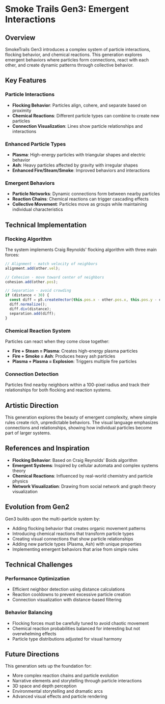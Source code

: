# Smoke Trails Gen3: Emergent Interactions

## Overview

SmokeTrails Gen3 introduces a complex system of particle interactions, flocking behavior, and chemical reactions. This generation explores emergent behaviors where particles form connections, react with each other, and create dynamic patterns through collective behavior.

## Key Features

### Particle Interactions
- **Flocking Behavior**: Particles align, cohere, and separate based on proximity
- **Chemical Reactions**: Different particle types can combine to create new particles
- **Connection Visualization**: Lines show particle relationships and interactions

### Enhanced Particle Types
- **Plasma**: High-energy particles with triangular shapes and electric behavior
- **Ash**: Heavy particles affected by gravity with irregular shapes
- **Enhanced Fire/Steam/Smoke**: Improved behaviors and interactions

### Emergent Behaviors
- **Particle Networks**: Dynamic connections form between nearby particles
- **Reaction Chains**: Chemical reactions can trigger cascading effects
- **Collective Movement**: Particles move as groups while maintaining individual characteristics

## Technical Implementation

### Flocking Algorithm
The system implements Craig Reynolds' flocking algorithm with three main forces:
```javascript
// Alignment - match velocity of neighbors
alignment.add(other.vel);

// Cohesion - move toward center of neighbors  
cohesion.add(other.pos);

// Separation - avoid crowding
if (distance < 30) {
  const diff = p5.createVector(this.pos.x - other.pos.x, this.pos.y - other.pos.y);
  diff.normalize();
  diff.div(distance);
  separation.add(diff);
}
```

### Chemical Reaction System
Particles can react when they come close together:
- **Fire + Steam = Plasma**: Creates high-energy plasma particles
- **Fire + Smoke = Ash**: Produces heavy ash particles
- **Plasma + Plasma = Explosion**: Triggers multiple fire particles

### Connection Detection
Particles find nearby neighbors within a 100-pixel radius and track their relationships for both flocking and reaction systems.

## Artistic Direction

This generation explores the beauty of emergent complexity, where simple rules create rich, unpredictable behaviors. The visual language emphasizes connections and relationships, showing how individual particles become part of larger systems.

## References and Inspiration

- **Flocking Behavior**: Based on Craig Reynolds' Boids algorithm
- **Emergent Systems**: Inspired by cellular automata and complex systems theory
- **Chemical Reactions**: Influenced by real-world chemistry and particle physics
- **Network Visualization**: Drawing from social network and graph theory visualization

## Evolution from Gen2

Gen3 builds upon the multi-particle system by:
- Adding flocking behavior that creates organic movement patterns
- Introducing chemical reactions that transform particle types
- Creating visual connections that show particle relationships
- Adding new particle types (Plasma, Ash) with unique properties
- Implementing emergent behaviors that arise from simple rules

## Technical Challenges

### Performance Optimization
- Efficient neighbor detection using distance calculations
- Reaction cooldowns to prevent excessive particle creation
- Connection visualization with distance-based filtering

### Behavior Balancing
- Flocking forces must be carefully tuned to avoid chaotic movement
- Chemical reaction probabilities balanced for interesting but not overwhelming effects
- Particle type distributions adjusted for visual harmony

## Future Directions

This generation sets up the foundation for:
- More complex reaction chains and particle evolution
- Narrative elements and storytelling through particle interactions
- 3D space and depth perception
- Environmental storytelling and dramatic arcs
- Advanced visual effects and particle rendering 